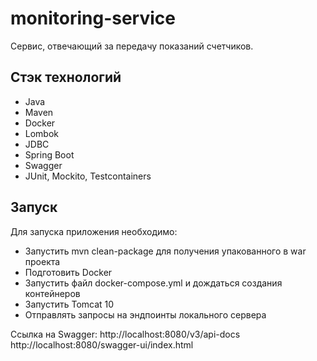 # monitoring-service

Сервис, отвечающий за передачу показаний счетчиков. 

## Стэк технологий

- Java
- Maven
- Docker
- Lombok
- JDBC
- Spring Boot
- Swagger
- JUnit, Mockito, Testcontainers

## Запуск

Для запуска приложения необходимо:
- Запустить mvn clean-package для получения упакованного в war проекта
- Подготовить Docker
- Запустить файл docker-compose.yml и дождаться создания контейнеров
- Запустить Tomcat 10
- Отправлять запросы на эндпоинты локального сервера

Ссылка на Swagger:
http://localhost:8080/v3/api-docs
http://localhost:8080/swagger-ui/index.html